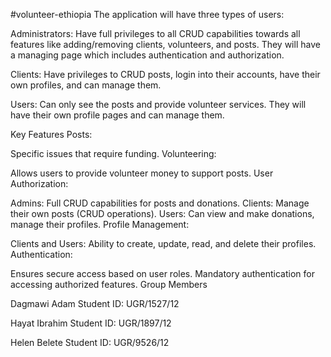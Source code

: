 #volunteer-ethiopia The application will have three types of users:

Administrators: Have full privileges to all CRUD capabilities towards all features like adding/removing clients, volunteers, and posts. They will have a managing page which includes authentication and authorization.

Clients: Have privileges to CRUD posts, login into their accounts, have their own profiles, and can manage them.

Users: Can only see the posts and provide volunteer services. They will have their own profile pages and can manage them.

Key Features
Posts:

Specific issues that require funding.
Volunteering:

Allows users to provide volunteer money to support posts.
User Authorization:

Admins:
Full CRUD capabilities for posts and donations.
Clients:
Manage their own posts (CRUD operations).
Users:
Can view and make donations, manage their profiles.
Profile Management:

Clients and Users:
Ability to create, update, read, and delete their profiles.
Authentication:

Ensures secure access based on user roles.
Mandatory authentication for accessing authorized features.
Group Members

Dagmawi Adam  Student ID: UGR/1527/12

Hayat Ibrahim Student ID: UGR/1897/12

Helen Belete  Student ID: UGR/9526/12
